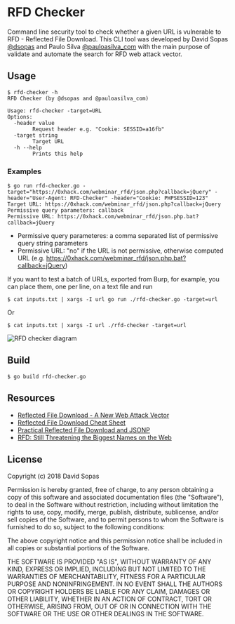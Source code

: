 RFD Checker
===========

Command line security tool to check whether a given URL is vulnerable to RFD -
Reflected File Download. This CLI tool was developed by David Sopas [@dsopas][1]
and Paulo Silva [@pauloasilva_com][2] with the main purpose of validate and
automate the search for RFD web attack vector.

## Usage

```
$ rfd-checker -h
RFD Checker (by @dsopas and @pauloasilva_com)

Usage: rfd-checker -target=URL
Options:
  -header value
        Request header e.g. "Cookie: SESSID=a16fb"
  -target string
        Target URL
  -h --help
        Prints this help
```

### Examples

```shell
$ go run rfd-checker.go -target="https://0xhack.com/webminar_rfd/json.php?callback=jQuery" -header="User-Agent: RFD-Checker" -header="Cookie: PHPSESSID=123"
Target URL: https://0xhack.com/webminar_rfd/json.php?callback=jQuery
Permissive query parameters: callback
Permissive URL: https://0xhack.com/webminar_rfd/json.php.bat?callback=jQuery
```

* Permissive query parameteres: a comma separated list of permissive query
  string parameters
* Permissive URL: "no" if the URL is not permissive, otherwise computed URL
  (e.g. https://0xhack.com/webminar_rfd/json.php.bat?callback=jQuery)

If you want to test a batch of URLs, exported from Burp, for example, you can
place them, one per line, on a text file and run

```shell
$ cat inputs.txt | xargs -I url go run ./rfd-checker.go -target=url
``` 

Or

```shell
$ cat inputs.txt | xargs -I url ./rfd-checker -target=url
```

![RFD checker diagram](https://0xhack.com/rfd_checker.png)

## Build

```
$ go build rfd-checker.go
```

## Resources

* [Reflected File Download - A New Web Attack Vector][3]
* [Reflected File Download Cheat Sheet][4]
* [Practical Reflected File Download and JSONP][5]
* [RFD: Still Threatening the Biggest Names on the Web][6]

## License

Copyright (c) 2018 David Sopas

Permission is hereby granted, free of charge, to any person obtaining a copy
of this software and associated documentation files (the "Software"), to deal
in the Software without restriction, including without limitation the rights
to use, copy, modify, merge, publish, distribute, sublicense, and/or sell
copies of the Software, and to permit persons to whom the Software is
furnished to do so, subject to the following conditions:

The above copyright notice and this permission notice shall be included in
all copies or substantial portions of the Software.

THE SOFTWARE IS PROVIDED "AS IS", WITHOUT WARRANTY OF ANY KIND, EXPRESS OR
IMPLIED, INCLUDING BUT NOT LIMITED TO THE WARRANTIES OF MERCHANTABILITY,
FITNESS FOR A PARTICULAR PURPOSE AND NONINFRINGEMENT.  IN NO EVENT SHALL THE
AUTHORS OR COPYRIGHT HOLDERS BE LIABLE FOR ANY CLAIM, DAMAGES OR OTHER
LIABILITY, WHETHER IN AN ACTION OF CONTRACT, TORT OR OTHERWISE, ARISING FROM,
OUT OF OR IN CONNECTION WITH THE SOFTWARE OR THE USE OR OTHER DEALINGS IN
THE SOFTWARE.

[1]: https://www.twitter.com/dsopas
[2]: https://www.twitter.com/pauloasilva_com
[3]: https://www.blackhat.com/docs/eu-14/materials/eu-14-Hafif-Reflected-File-Download-A-New-Web-Attack-Vector.pdf
[4]: https://www.davidsopas.com/reflected-file-download-cheat-sheet/
[5]: http://blog.davidvassallo.me/2014/11/02/practical-reflected-file-download-and-jsonp/
[6]: https://info.checkmarx.com/resources/webinars/rfd-still-threatening-the-biggest-names-web-on-demand?hsCtaTracking=70be984d-c6b2-4eb6-a280-32ac7aa6a520%7C17df43d5-14db-4b83-ad12-09f16270754f

